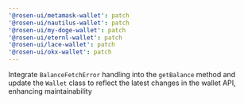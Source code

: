 ```yaml
---
'@rosen-ui/metamask-wallet': patch
'@rosen-ui/nautilus-wallet': patch
'@rosen-ui/my-doge-wallet': patch
'@rosen-ui/eternl-wallet': patch
'@rosen-ui/lace-wallet': patch
'@rosen-ui/okx-wallet': patch
---
```


Integrate `BalanceFetchError` handling into the `getBalance` method and update the `Wallet` class to reflect the latest changes in the wallet API, enhancing maintainability
